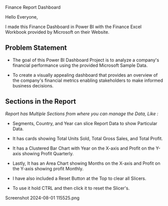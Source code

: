 Finance Report Dashboard

Hello Everyone,

I made this Finance Dashboard in Power BI with the Finance Excel Workbook provided by Microsoft on their Website.

## Problem Statement

- The goal of this Power BI Dashboard Project is to analyze a company's financial performance using the provided Microsoft Sample Data.

- To create a visually appealing dashboard that provides an overview of the company's financial metrics enabling stakeholders to make informed business decisions.

## Sections in the Report

*Report has Multiple Sections from where you can manage the Data, Like :*

- Segments, Country, and Year can slice Report Data to show Particular Data.

- It has cards showing Total Units Sold, Total Gross Sales, and Total Profit.

- It has a Clustered Bar Chart with Year on the X-axis and Profit on the Y-axis showing Profit Quarterly.

- Lastly, It has an Area Chart showing Months on the X-axis and Profit on the Y-axis showing profit Monthly.

- I have also included a Reset Button at the Top to clear all Slicers.

- To use it hold CTRL and then click it to reset the Slicer's.

Screenshot 2024-08-01 115525.png
